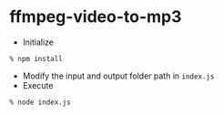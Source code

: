 # ffmpeg-video-to-mp3

- Initialize

```shell
% npm install
```

- Modify the input and output folder path in `index.js`
- Execute

```shell
% node index.js
```
